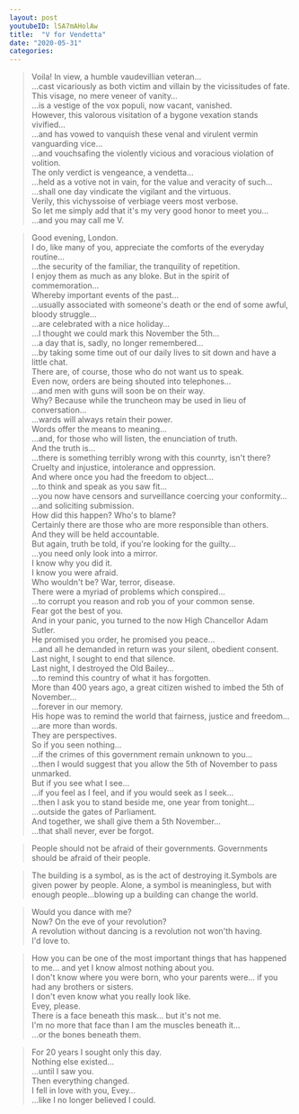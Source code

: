 ```yaml
---
layout: post
youtubeID: lSA7mAHolAw
title:  "V for Vendetta"
date: "2020-05-31"
categories: 
---
```


> Voila! In view, a humble vaudevillian veteran…  
> …cast vicariously as both victim and villain by the vicissitudes of fate.  
> This visage, no mere veneer of vanity…  
> …is a vestige of the vox populi, now vacant, vanished.  
> However, this valorous visitation of a bygone vexation stands vivified…  
> …and has vowed to vanquish these venal and virulent vermin vanguarding vice…  
> …and vouchsafing the violently vicious and voracious violation of volition.  
> The only verdict is vengeance, a vendetta…  
> …held as a votive not in vain, for the value and veracity of such…  
> …shall one day vindicate the vigilant and the virtuous.  
> Verily, this vichyssoise of verbiage veers most verbose.  
> So let me simply add that it's my very good honor to meet you…  
> …and you may call me V.  
  
> Good evening, London.  
> I do, like many of you, appreciate the comforts of the everyday routine…  
> …the security of the familiar, the tranquility of repetition.  
> I enjoy them as much as any bloke. But in the spirit of commemoration…  
> Whereby important events of the past…  
> …usually associated with someone's death or the end of some awful, bloody struggle…  
> …are celebrated with a nice holiday…  
> …I thought we could mark this November the 5th…  
> …a day that is, sadly, no longer remembered…  
> …by taking some time out of our daily lives to sit down and have a little chat.  
> There are, of course, those who do not want us to speak.  
> Even now, orders are being shouted into telephones…  
> …and men with guns will soon be on their way.  
> Why? Because while the truncheon may be used in lieu of conversation…  
> …wards will always retain their power.  
> Words offer the means to meaning…  
> …and, for those who will listen, the enunciation of truth.  
> And the truth is…  
> …there is something terribly wrong with this counrty, isn't there?  
> Cruelty and injustice, intolerance and oppression.  
> And where once you had the freedom to object…  
> …to think and speak as you saw fit…  
> …you now have censors and surveillance coercing your conformity…  
> …and soliciting submission.  
> How did this happen? Who's to blame?  
> Certainly there are those who are more responsible than others.  
> And they will be held accountable.  
> But again, truth be told, if you're looking for the guilty…  
> …you need only look into a mirror.  
> I know why you did it.  
> I know you were afraid.  
> Who wouldn't be? War, terror, disease.  
> There were a myriad of problems which conspired…  
> …to corrupt you reason and rob you of your common sense.  
> Fear got the best of you.  
> And in your panic, you turned to the now High Chancellor Adam Sutler.  
> He promised you order, he promised you peace…  
> …and all he demanded in return was your silent, obedient consent.  
> Last night, I sought to end that silence.  
> Last night, I destroyed the Old Bailey…  
> …to remind this country of what it has forgotten.  
> More than 400 years ago, a great citizen wished to imbed the 5th of November…  
> …forever in our memory.  
> His hope was to remind the world that fairness, justice and freedom…  
> …are more than words.  
> They are perspectives.  
> So if you seen nothing…  
> …if the crimes of this government remain unknown to you…  
> …then I would suggest that you allow the 5th of November to pass unmarked.  
> But if you see what I see…  
> …if you feel as I feel, and if you would seek as I seek…  
> …then I ask you to stand beside me, one year from tonight…  
> …outside the gates of Parliament.  
> And together, we shall give them a 5th November…  
> …that shall never, ever be forgot.  
  
> People should not be afraid of their governments. Governments should be afraid of their people.  
  
> The building is a symbol, as is the act of destroying it.Symbols are given power by people. Alone, a symbol is meaningless, but with enough people…blowing up a building can change the world.  
  
> Would you dance with me?  
> Now? On the eve of your revolution?  
> A revolution without dancing is a revolution not won'th having.   
> I'd love to.  
  
> How you can be one of the most important things that has happened to me… and yet I know almost nothing about you.  
> I don't know where you were born, who your parents were… if you had any brothers or sisters.  
> I don't even know what you really look like.  
> Evey, please.  
> There is a face beneath this mask… but it's not me.  
> I'm no more that face than I am the muscles beneath it…  
> …or the bones beneath them.  
  
> For 20 years I sought only this day.  
> Nothing else existed…  
> …until I saw you.  
> Then everything changed.  
> I fell in love with you, Evey…  
> …like I no longer believed I could.  
  
